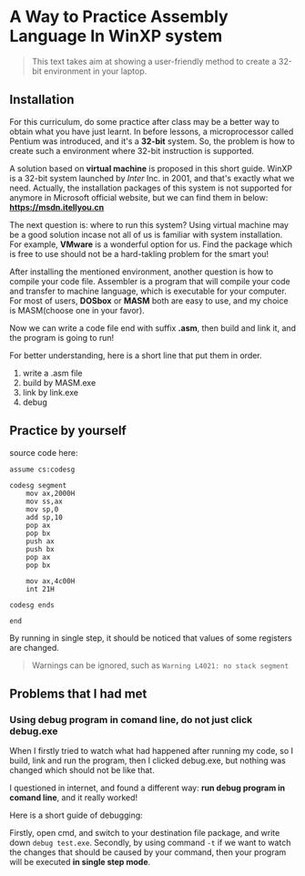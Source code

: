 # A Way to Practice Assembly Language In WinXP system

> This text takes aim at showing a user-friendly method to create a 32-bit environment in your laptop.

## Installation

For  this curriculum, do some practice after class may be a better way to obtain what you have just learnt. In before lessons, a microprocessor called Pentium was introduced, and it's a **32-bit** system. So, the problem is how to create such a environment where 32-bit instruction is supported.

A solution based on **virtual machine** is proposed in this short guide. WinXP is a 32-bit system launched by *Inter* Inc. in 2001, and that's exactly what we need. Actually, the installation packages of this system is not supported for anymore in Microsoft official website, but we can find them in below: **<https://msdn.itellyou.cn>**

The next question is: where to run this system? Using virtual machine may be a good solution incase not all of us is familiar with system installation. For example, **VMware** is a wonderful option for us. Find the package which is free to use should not be a hard-takling problem for the smart you!

After installing the mentioned environment, another question is how to compile your code file.  Assembler is a program that will compile your code and transfer to machine language, which is executable for your computer. For most of users, **DOSbox** or **MASM** both are easy to use, and my choice is MASM(choose one in your favor).

Now we can write a code file end with suffix **.asm**, then build and link it, and the program is going to run!

For better understanding, here is a short line that put them in order.
1. write a .asm file
2. build by MASM.exe
3. link by link.exe
4. debug

## Practice by yourself

source code here:

```assembly
assume cs:codesg

codesg segment
    mov ax,2000H
    mov ss,ax
    mov sp,0
    add sp,10
    pop ax
    pop bx
    push ax
    push bx
    pop ax
    pop bx

    mov ax,4c00H
    int 21H

codesg ends

end
```

By running in single step, it should be noticed that values of some registers are changed. 
> Warnings can be ignored, such as ``Warning L4021: no stack segment``

## Problems that I had met

### Using debug program in comand line, do not just click debug.exe

When I firstly tried to watch what had happened after running my code, so I build, link and run the program, then I clicked debug.exe, but nothing was changed which should not be like that.

I questioned in internet, and found a different way: **run debug program in comand line**, and it really worked!

Here is a short guide of debugging:

Firstly, open cmd, and switch to your destination file package, and write down ``debug test.exe``. Secondly, by using command ``-t`` if we want to watch the changes that should be caused by your command, then your program will be executed **in single step mode**.
